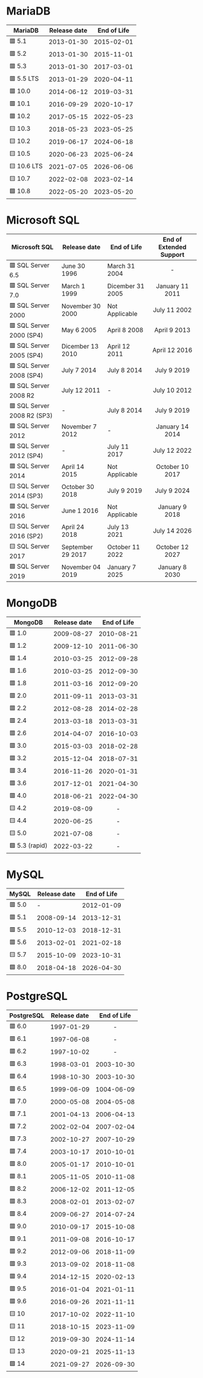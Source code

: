 # MariaDB

| MariaDB | Release date | End of Life |
| ------ | ------ | :------: |
| :red_square: 5.1 | 2013-01-30 | 2015-02-01 |
| :red_square: 5.2 | 2013-01-30 | 2015-11-01 |
| :red_square: 5.3 | 2013-01-30 | 2017-03-01 |
| :red_square: 5.5 LTS| 2013-01-29 | 2020-04-11 |
| :red_square: 10.0 | 2014-06-12 | 2019-03-31 |
| :red_square: 10.1 | 2016-09-29 | 2020-10-17 |
| :red_square: 10.2 | 2017-05-15 | 2022-05-23 |
| :yellow_square: 10.3 | 2018-05-23 | 2023-05-25 |
| :yellow_square: 10.2 | 2019-06-17 | 2024-06-18 |
| :yellow_square: 10.5 | 2020-06-23 | 2025-06-24 |
| :yellow_square: 10.6 LTS | 2021-07-05 | 2026-06-06 |
| :yellow_square: 10.7 | 2022-02-08 | 2023-02-14 |
| :green_square: 10.8 | 2022-05-20 | 2023-05-20 |


# Microsoft SQL

| Microsoft SQL | Release date | End of Life | End of Extended Support |
| ------ | ------ | ------ | :------: |
| :red_square: SQL Server 6.5 | June 30 1996 | March 31 2004 | - |
| :red_square: SQL Server 7.0 | March 1 1999 | Dicember 31 2005 | January 11 2011 |
| :red_square: SQL Server 2000 | November 30 2000 | Not Applicable | July 11 2002 |
| :red_square: SQL Server 2000 (SP4) | May 6 2005 | April 8 2008 | April 9 2013 |
| :red_square: SQL Server 2005 (SP4) | Dicember 13 2010 | April 12  2011 | April 12 2016 |
| :red_square: SQL Server 2008 (SP4) | July 7 2014 | July 8  2014 | July 9 2019 |
| :red_square: SQL Server 2008 R2 | July 12 2011 | - | July 10 2012 |
| :red_square: SQL Server 2008 R2 (SP3) | - | July 8 2014 | July 9 2019 |
| :red_square: SQL Server 2012 | November 7 2012 | - | January 14 2014 |
| :red_square: SQL Server 2012 (SP4) | - | July 11 2017 | July 12 2022 |
| :red_square: SQL Server 2014 | April 14 2015 | Not Applicable | October 10 2017 |
| :yellow_square: SQL Server 2014 (SP3) | October 30 2018 | July 9  2019 | July 9 2024 |
| :red_square: SQL Server 2016 | June 1 2016 | Not Applicable | January 9 2018 |
| :yellow_square: SQL Server 2016 (SP2) | April 24 2018 | July 13  2021 | July 14 2026 |
| :yellow_square: SQL Server 2017 | September 29 2017 | October 11  2022 | October 12 2027 |
| :green_square: SQL Server 2019 | November 04 2019 | January 7  2025 | January 8 2030 |


# MongoDB

| MongoDB | Release date | End of Life |
| ------ | ------ | :------: |
| :red_square: 1.0 | 2009-08-27 | 2010-08-21 |
| :red_square: 1.2 | 2009-12-10 | 2011-06-30 |
| :red_square: 1.4 | 2010-03-25 | 2012-09-28 |
| :red_square: 1.6 | 2010-03-25 | 2012-09-30 |
| :red_square: 1.8 | 2011-03-16 | 2012-09-20 |
| :red_square: 2.0 | 2011-09-11 | 2013-03-31 |
| :red_square: 2.2 | 2012-08-28 | 2014-02-28 |
| :red_square: 2.4 | 2013-03-18 | 2013-03-31 |
| :red_square: 2.6 | 2014-04-07 | 2016-10-03 |
| :red_square: 3.0 | 2015-03-03 | 2018-02-28 |
| :red_square: 3.2 | 2015-12-04 | 2018-07-31 |
| :red_square: 3.4 | 2016-11-26 | 2020-01-31 |
| :red_square: 3.6 | 2017-12-01 | 2021-04-30 |
| :red_square: 4.0 | 2018-06-21 | 2022-04-30 |
| :yellow_square: 4.2 | 2019-08-09 | - |
| :yellow_square: 4.4 | 2020-06-25 | - |
| :yellow_square: 5.0 | 2021-07-08 | - |
| :green_square: 5.3 (rapid) | 2022-03-22 | - |


# MySQL

| MySQL | Release date | End of Life |
| ------ | ------ | :------: |
| :red_square: 5.0 | - | 2012-01-09 |
| :red_square: 5.1 | 2008-09-14 | 2013-12-31 |
| :red_square: 5.5 | 2010-12-03 | 2018-12-31 |
| :red_square: 5.6 | 2013-02-01 | 2021-02-18 |
| :yellow_square: 5.7 | 2015-10-09  | 2023-10-31 |
| :green_square: 8.0 | 2018-04-18  | 2026-04-30 |


# PostgreSQL

| PostgreSQL | Release date | End of Life |
| ------ | ------ | :------: |
| :red_square: 6.0 | 1997-01-29 | - |
| :red_square: 6.1 | 1997-06-08 | - |
| :red_square: 6.2 | 1997-10-02 | - |
| :red_square: 6.3 | 1998-03-01 | 2003-10-30 | 
| :red_square: 6.4 | 1998-10-30 | 2003-10-30 |
| :red_square: 6.5 | 1999-06-09 | 1004-06-09 |
| :red_square: 7.0 | 2000-05-08 | 2004-05-08 |
| :red_square: 7.1 | 2001-04-13 | 2006-04-13 |
| :red_square: 7.2 | 2002-02-04 | 2007-02-04 |
| :red_square: 7.3 | 2002-10-27 | 2007-10-29 |
| :red_square: 7.4 | 2003-10-17 | 2010-10-01 |
| :red_square: 8.0 | 2005-01-17 | 2010-10-01 |
| :red_square: 8.1 | 2005-11-05 | 2010-11-08 |
| :red_square: 8.2 | 2006-12-02 | 2011-12-05 |
| :red_square: 8.3 | 2008-02-01 | 2013-02-07 |
| :red_square: 8.4 | 2009-06-27 | 2014-07-24 |
| :red_square: 9.0 | 2010-09-17 | 2015-10-08 |
| :red_square: 9.1 | 2011-09-08 | 2016-10-17 |
| :red_square: 9.2 | 2012-09-06 | 2018-11-09 |
| :red_square: 9.3 | 2013-09-02 | 2018-11-08 |
| :red_square: 9.4 | 2014-12-15 | 2020-02-13 |
| :red_square: 9.5 | 2016-01-04 | 2021-01-11 |
| :red_square: 9.6 | 2016-09-26 | 2021-11-11 |
| :yellow_square: 10 | 2017-10-02 | 2022-11-10 |
| :yellow_square: 11 | 2018-10-15 | 2023-11-09 |
| :yellow_square: 12 | 2019-09-30 | 2024-11-14 |
| :yellow_square: 13 | 2020-09-21 | 2025-11-13 |
| :green_square: 14 | 2021-09-27 | 2026-09-30 |
